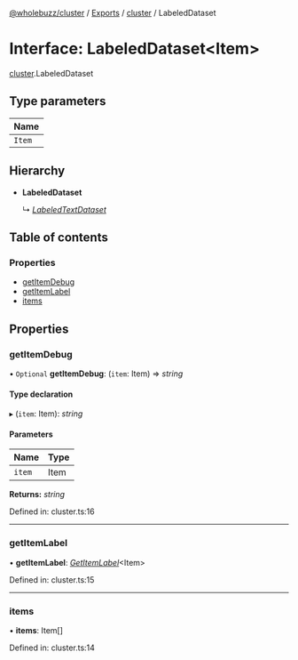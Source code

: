 [@wholebuzz/cluster](../README.md) / [Exports](../modules.md) / [cluster](../modules/cluster.md) / LabeledDataset

# Interface: LabeledDataset<Item\>

[cluster](../modules/cluster.md).LabeledDataset

## Type parameters

| Name |
| :------ |
| `Item` |

## Hierarchy

- **LabeledDataset**

  ↳ [*LabeledTextDataset*](text.labeledtextdataset.md)

## Table of contents

### Properties

- [getItemDebug](cluster.labeleddataset.md#getitemdebug)
- [getItemLabel](cluster.labeleddataset.md#getitemlabel)
- [items](cluster.labeleddataset.md#items)

## Properties

### getItemDebug

• `Optional` **getItemDebug**: (`item`: Item) => *string*

#### Type declaration

▸ (`item`: Item): *string*

#### Parameters

| Name | Type |
| :------ | :------ |
| `item` | Item |

**Returns:** *string*

Defined in: cluster.ts:16

___

### getItemLabel

• **getItemLabel**: [*GetItemLabel*](../modules/cluster.md#getitemlabel)<Item\>

Defined in: cluster.ts:15

___

### items

• **items**: Item[]

Defined in: cluster.ts:14
